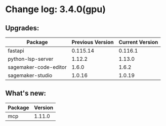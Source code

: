 # Change log: 3.4.0(gpu)

## Upgrades: 

Package | Previous Version | Current Version
---|---|---
fastapi|0.115.14|0.116.1
python-lsp-server|1.12.2|1.13.0
sagemaker-code-editor|1.6.0|1.6.2
sagemaker-studio|1.0.16|1.0.19

## What's new: 

Package | Version 
---|---
mcp|1.11.0
